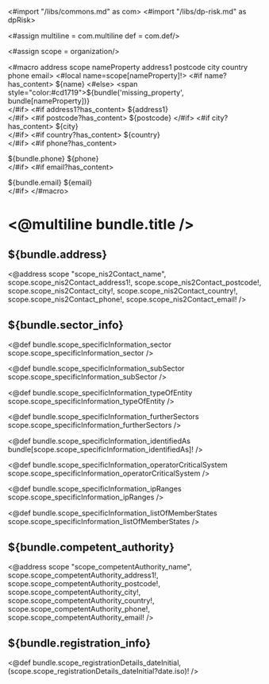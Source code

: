 <#import "/libs/commons.md" as com>
<#import "/libs/dp-risk.md" as dpRisk>

<#assign multiline = com.multiline
         def = com.def/>

<style>
<@com.defaultStyles />
h1, h2, h3, h4 {
  page-break-after: avoid;
}

body  {
  font-size: 90%;
}
</style>


<#assign scope = organization/>

<#macro address scope nameProperty address1 postcode city country phone email>
<#local name=scope[nameProperty]!>
<#if name?has_content>
${name}  
<#else>
<span style="color:#cd1719">${bundle('missing_property', bundle[nameProperty])}</span>  
</#if>
<#if address1?has_content>
${address1}  
</#if>
<#if postcode?has_content>
${postcode} 
</#if>
<#if city?has_content>
${city}  
</#if>
<#if country?has_content>
${country}  
</#if>
<#if phone?has_content>
  
${bundle.phone} ${phone}    
</#if>
<#if email?has_content>
  
${bundle.email} ${email}  
</#if>
</#macro>

<h1><@multiline bundle.title /></h1>

## ${bundle.address}

<@address scope "scope_nis2Contact_name", scope.scope_nis2Contact_address1!, scope.scope_nis2Contact_postcode!, scope.scope_nis2Contact_city!, scope.scope_nis2Contact_country!, scope.scope_nis2Contact_phone!, scope.scope_nis2Contact_email! />

## ${bundle.sector_info}

<@def bundle.scope_specificInformation_sector scope.scope_specificInformation_sector />

<@def bundle.scope_specificInformation_subSector scope.scope_specificInformation_subSector />

<@def bundle.scope_specificInformation_typeOfEntity scope.scope_specificInformation_typeOfEntity />

<@def bundle.scope_specificInformation_furtherSectors scope.scope_specificInformation_furtherSectors />

<@def bundle.scope_specificInformation_identifiedAs bundle[scope.scope_specificInformation_identifiedAs]! />

<@def bundle.scope_specificInformation_operatorCriticalSystem scope.scope_specificInformation_operatorCriticalSystem />

<@def bundle.scope_specificInformation_ipRanges scope.scope_specificInformation_ipRanges />

<@def bundle.scope_specificInformation_listOfMemberStates scope.scope_specificInformation_listOfMemberStates />

## ${bundle.competent_authority}

<@address scope "scope_competentAuthority_name", scope.scope_competentAuthority_address1!, scope.scope_competentAuthority_postcode!, scope.scope_competentAuthority_city!, scope.scope_competentAuthority_country!, scope.scope_competentAuthority_phone!, scope.scope_competentAuthority_email! />

## ${bundle.registration_info} 

<@def bundle.scope_registrationDetails_dateInitial, (scope.scope_registrationDetails_dateInitial?date.iso)! />
